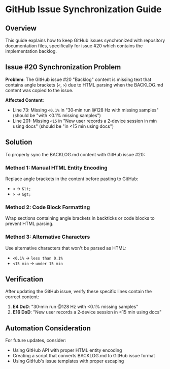 # GitHub Issue Synchronization Guide

## Overview

This guide explains how to keep GitHub issues synchronized with repository documentation files, specifically for issue #20 which contains the implementation backlog.

## Issue #20 Synchronization Problem

**Problem**: The GitHub issue #20 "Backlog" content is missing text that contains angle brackets (`<`, `>`) due to HTML parsing when the BACKLOG.md content was copied to the issue.

**Affected Content**:
- Line 73: Missing `<0.1%` in "30‑min run @128 Hz with missing samples" (should be "with <0.1% missing samples")
- Line 201: Missing `<15` in "New user records a 2‑device session in min using docs" (should be "in <15 min using docs")

## Solution

To properly sync the BACKLOG.md content with GitHub issue #20:

### Method 1: Manual HTML Entity Encoding
Replace angle brackets in the content before pasting to GitHub:
- `<` → `&lt;`
- `>` → `&gt;`

### Method 2: Code Block Formatting
Wrap sections containing angle brackets in backticks or code blocks to prevent HTML parsing.

### Method 3: Alternative Characters
Use alternative characters that won't be parsed as HTML:
- `<0.1%` → `less than 0.1%` 
- `<15 min` → `under 15 min`

## Verification

After updating the GitHub issue, verify these specific lines contain the correct content:
1. **E4 DoD**: "30‑min run @128 Hz with <0.1% missing samples"
2. **E16 DoD**: "New user records a 2‑device session in <15 min using docs"

## Automation Consideration

For future updates, consider:
- Using GitHub API with proper HTML entity encoding
- Creating a script that converts BACKLOG.md to GitHub issue format
- Using GitHub's issue templates with proper escaping